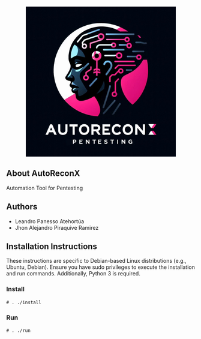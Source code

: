 <p align="center"><img src="assets/logo.jpg" width="400" alt="Logo"></p>

## About AutoReconX

Automation Tool for Pentesting

## Authors
- Leandro Panesso Atehortúa
- Jhon Alejandro Piraquive Ramirez

## Installation Instructions

These instructions are specific to Debian-based Linux distributions (e.g., Ubuntu, Debian). Ensure you have sudo privileges to execute the installation and run commands. Additionally, Python 3 is required.

### Install

```console
# . ./install
```

### Run

```console
# . ./run
```